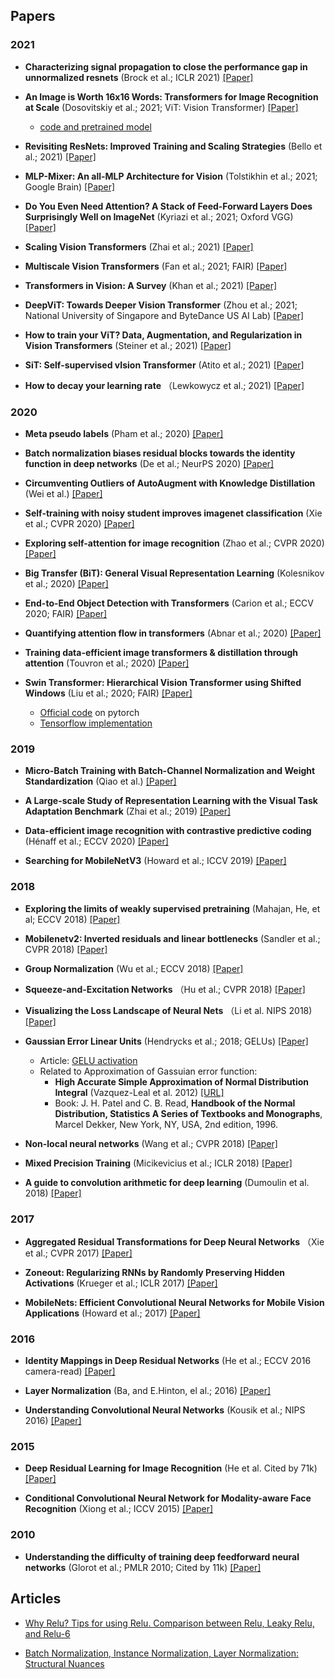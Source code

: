 

## Papers

### 2021

* **Characterizing signal propagation to close the performance gap in unnormalized resnets** (Brock et al.; ICLR 2021) [[Paper]](https://arxiv.org/pdf/2101.08692.pdf)

* **An Image is Worth 16x16 Words: Transformers for Image Recognition at Scale** (Dosovitskiy et al.; 2021; ViT: Vision Transformer) [[Paper]](https://arxiv.org/pdf/2010.11929.pdf)
  * [code and pretrained model](https://github.com/google-research/vision_transformer)
  
* **Revisiting ResNets: Improved Training and Scaling Strategies** (Bello et al.; 2021) [[Paper]](https://arxiv.org/pdf/2103.07579.pdf)

* **MLP-Mixer: An all-MLP Architecture for Vision** (Tolstikhin et al.; 2021; Google Brain) [[Paper]](https://arxiv.org/pdf/2105.01601.pdf)

* **Do You Even Need Attention? A Stack of Feed-Forward Layers Does Surprisingly Well on ImageNet** (Kyriazi et al.; 2021; Oxford VGG) [[Paper]](https://arxiv.org/pdf/2105.02723.pdf)

* **Scaling Vision Transformers** (Zhai et al.; 2021) [[Paper]](https://arxiv.org/pdf/2106.04560v1.pdf) 

* **Multiscale Vision Transformers** (Fan et al.; 2021; FAIR) [[Paper]](https://arxiv.org/pdf/2104.11227.pdf)

* **Transformers in Vision: A Survey** (Khan et al.; 2021) [[Paper]](https://arxiv.org/pdf/2101.01169.pdf)

* **DeepViT: Towards Deeper Vision Transformer** (Zhou et al.; 2021; National University of Singapore and ByteDance US AI Lab) [[Paper]](https://arxiv.org/pdf/2103.11886.pdf)

* **How to train your ViT? Data, Augmentation, and Regularization in Vision Transformers** (Steiner et al.; 2021) [[Paper]]()

* **SiT: Self-supervised vIsion Transformer** (Atito et al.; 2021) [[Paper]](https://arxiv.org/pdf/2104.03602.pdf)

* **How to decay your learning rate** （Lewkowycz et al.; 2021) [[Paper]](https://arxiv.org/pdf/2103.12682.pdf)



### 2020

* **Meta pseudo labels** (Pham et al.; 2020) [[Paper]](https://arxiv.org/pdf/2003.10580.pdf)

* **Batch normalization biases residual blocks towards the identity function in deep networks** (De et al.; NeurPS 2020) [[Paper]](https://arxiv.org/pdf/2002.10444.pdf)

* **Circumventing Outliers of AutoAugment with Knowledge Distillation** (Wei et al.) [[Paper]](https://arxiv.org/pdf/2003.11342v1.pdf)

* **Self-training with noisy student improves imagenet classification** (Xie et al.; CVPR 2020) [[Paper]](https://arxiv.org/pdf/1911.04252.pdf)

* **Exploring self-attention for image recognition** (Zhao et al.; CVPR 2020) [[Paper]](https://arxiv.org/pdf/2004.13621.pdf)

* **Big Transfer (BiT): General Visual Representation Learning** (Kolesnikov et al.; 2020) [[Paper]](https://arxiv.org/pdf/1912.11370.pdf)

* **End-to-End Object Detection with Transformers** (Carion et al.; ECCV 2020; FAIR) [[Paper]](https://arxiv.org/pdf/2005.12872.pdf)

* **Quantifying attention flow in transformers** (Abnar et al.; 2020) [[Paper]](https://arxiv.org/pdf/2005.00928.pdf)

* **Training data-efficient image transformers & distillation through attention** (Touvron et al.; 2020) [[Paper]](https://arxiv.org/pdf/2012.12877.pdf)
  
* **Swin Transformer: Hierarchical Vision Transformer using Shifted Windows** (Liu et al.; 2020; FAIR) [[Paper]](https://arxiv.org/pdf/2103.14030.pdf)
  * [Official code](https://github.com/microsoft/Swin-Transformer) on pytorch
  * [Tensorflow implementation](https://github.com/rishigami/Swin-Transformer-TF)
  
### 2019

* **Micro-Batch Training with Batch-Channel Normalization and Weight Standardization** (Qiao et al.) [[Paper]](https://arxiv.org/pdf/1903.10520.pdf)

* **A Large-scale Study of Representation Learning with the Visual Task Adaptation Benchmark** (Zhai et al.; 2019) [[Paper]](https://arxiv.org/pdf/1910.04867.pdf)

* **Data-efficient image recognition with contrastive predictive coding** (Hénaff et al.; ECCV 2020) [[Paper]](https://arxiv.org/pdf/1905.09272.pdf)

* **Searching for MobileNetV3** (Howard et al.; ICCV 2019) [[Paper]](https://arxiv.org/pdf/1905.02244.pdf)


### 2018

* **Exploring the limits of weakly supervised pretraining** (Mahajan, He, et al; ECCV 2018) [[Paper]](https://arxiv.org/pdf/1805.00932.pdf)

* **Mobilenetv2: Inverted residuals and linear bottlenecks** (Sandler et al.; CVPR 2018) [[Paper]](https://arxiv.org/pdf/1801.04381.pdf)

* **Group Normalization** (Wu et al.; ECCV 2018) [[Paper]](https://arxiv.org/pdf/1803.08494.pdf)

* **Squeeze-and-Excitation Networks** （Hu et al.; CVPR 2018) [[Paper]](https://www.robots.ox.ac.uk/~vgg/publications/2018/Hu18/hu18.pdf)

* **Visualizing the Loss Landscape of Neural Nets** （Li et al. NIPS 2018) [[Paper]](https://papers.nips.cc/paper/2018/file/a41b3bb3e6b050b6c9067c67f663b915-Paper.pdf)

* **Gaussian Error Linear Units** (Hendrycks et al.; 2018; GELUs) [[Paper]](https://arxiv.org/pdf/1606.08415v3.pdf)
  * Article: [GELU activation](https://medium.com/@shoray.goel/gelu-gaussian-error-linear-unit-4ec59fb2e47c)
  * Related to Approximation of Gassuian error function:
    * **High Accurate Simple Approximation of Normal Distribution Integral** (Vazquez-Leal et al. 2012) [[URL]](https://www.hindawi.com/journals/mpe/2012/124029)
    * Book: J. H. Patel and C. B. Read, **Handbook of the Normal Distribution, Statistics A Series of Textbooks and Monographs**, Marcel Dekker, New York, NY, USA, 2nd edition, 1996.

* **Non-local neural networks** (Wang et al.; CVPR 2018) [[Paper]](https://arxiv.org/pdf/1711.07971.pdf)

* **Mixed Precision Training** (Micikevicius et al.; ICLR 2018) [[Paper]](https://arxiv.org/pdf/1710.03740)
  
* **A guide to convolution arithmetic for deep learning** (Dumoulin et al. 2018) [[Paper]](https://arxiv.org/pdf/1603.07285.pdf)


### 2017

* **Aggregated Residual Transformations for Deep Neural Networks** （Xie et al.; CVPR 2017) [[Paper]](https://arxiv.org/pdf/1611.05431.pdf)

* **Zoneout: Regularizing RNNs by Randomly Preserving Hidden Activations** (Krueger et al.; ICLR 2017) [[Paper]](https://arxiv.org/pdf/1606.01305.pdf)

* **MobileNets: Efficient Convolutional Neural Networks for Mobile Vision Applications** (Howard et al.; 2017) [[Paper]](https://arxiv.org/pdf/1704.04861.pdf)

### 2016

* **Identity Mappings in Deep Residual Networks** (He et al.; ECCV 2016 camera-read) [[Paper]](https://arxiv.org/pdf/1603.05027.pdf)

* **Layer Normalization** (Ba, and E.Hinton, el al.; 2016) [[Paper]](https://arxiv.org/pdf/1607.06450.pdf)

* **Understanding Convolutional Neural Networks** (Kousik et al.; NIPS 2016) [[Paper]](https://arxiv.org/pdf/1605.09081.pdf)


### 2015

* **Deep Residual Learning for Image Recognition** (He et al. Cited by 71k) [[Paper]](https://arxiv.org/pdf/1512.03385.pdf)

* **Conditional Convolutional Neural Network for Modality-aware Face Recognition** (Xiong et al.; ICCV 2015) [[Paper]](https://www.cv-foundation.org/openaccess/content_iccv_2015/papers/Xiong_Conditional_Convolutional_Neural_ICCV_2015_paper.pdf)


### 2010

* **Understanding the difficulty of training deep feedforward neural networks** (Glorot et al.; PMLR 2010; Cited by 11k) [[Paper]](http://proceedings.mlr.press/v9/glorot10a/glorot10a.pdf)

## Articles

* [Why Relu? Tips for using Relu. Comparison between Relu, Leaky Relu, and Relu-6](https://medium.com/@chinesh4/why-relu-tips-for-using-relu-comparison-between-relu-leaky-relu-and-relu-6-969359e48310)

* [Batch Normalization, Instance Normalization, Layer Normalization: Structural Nuances](https://becominghuman.ai/all-about-normalization-6ea79e70894b)